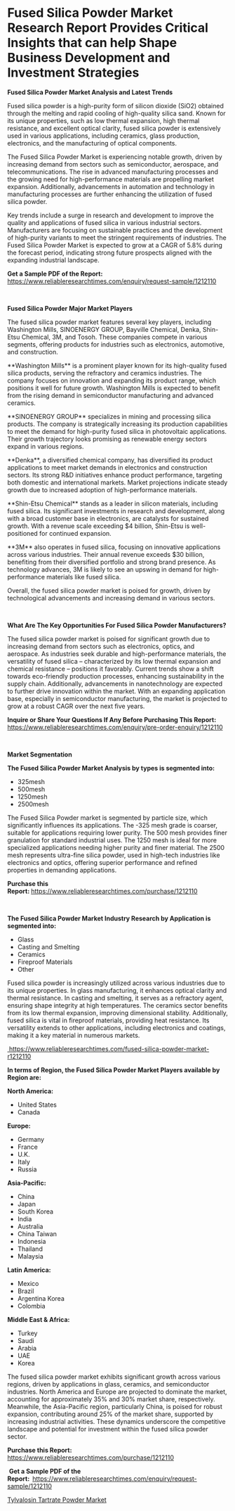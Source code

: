 <p><h1>Fused Silica Powder Market Research Report Provides Critical Insights that can help Shape Business Development and Investment Strategies</h1></p><p><strong>Fused Silica Powder Market Analysis and Latest Trends</strong></p>
<p><p>Fused silica powder is a high-purity form of silicon dioxide (SiO2) obtained through the melting and rapid cooling of high-quality silica sand. Known for its unique properties, such as low thermal expansion, high thermal resistance, and excellent optical clarity, fused silica powder is extensively used in various applications, including ceramics, glass production, electronics, and the manufacturing of optical components.</p><p>The Fused Silica Powder Market is experiencing notable growth, driven by increasing demand from sectors such as semiconductor, aerospace, and telecommunications. The rise in advanced manufacturing processes and the growing need for high-performance materials are propelling market expansion. Additionally, advancements in automation and technology in manufacturing processes are further enhancing the utilization of fused silica powder.</p><p>Key trends include a surge in research and development to improve the quality and applications of fused silica in various industrial sectors. Manufacturers are focusing on sustainable practices and the development of high-purity variants to meet the stringent requirements of industries. The Fused Silica Powder Market is expected to grow at a CAGR of 5.8% during the forecast period, indicating strong future prospects aligned with the expanding industrial landscape.</p></p>
<p><strong>Get a Sample PDF of the Report:&nbsp;</strong> <a href="https://www.reliableresearchtimes.com/enquiry/request-sample/1212110?utm_campaign=3034&utm_medium=2&utm_source=Github&utm_content=ia&utm_term=24032025&utm_id=fused-silica-powder">https://www.reliableresearchtimes.com/enquiry/request-sample/1212110</a></p>
<p>&nbsp;</p>
<p><strong>Fused Silica Powder Major Market Players</strong></p>
<p><p>The fused silica powder market features several key players, including Washington Mills, SINOENERGY GROUP, Bayville Chemical, Denka, Shin-Etsu Chemical, 3M, and Tosoh. These companies compete in various segments, offering products for industries such as electronics, automotive, and construction.</p><p>**Washington Mills** is a prominent player known for its high-quality fused silica products, serving the refractory and ceramics industries. The company focuses on innovation and expanding its product range, which positions it well for future growth. Washington Mills is expected to benefit from the rising demand in semiconductor manufacturing and advanced ceramics.</p><p>**SINOENERGY GROUP** specializes in mining and processing silica products. The company is strategically increasing its production capabilities to meet the demand for high-purity fused silica in photovoltaic applications. Their growth trajectory looks promising as renewable energy sectors expand in various regions.</p><p>**Denka**, a diversified chemical company, has diversified its product applications to meet market demands in electronics and construction sectors. Its strong R&D initiatives enhance product performance, targeting both domestic and international markets. Market projections indicate steady growth due to increased adoption of high-performance materials.</p><p>**Shin-Etsu Chemical** stands as a leader in silicon materials, including fused silica. Its significant investments in research and development, along with a broad customer base in electronics, are catalysts for sustained growth. With a revenue scale exceeding $4 billion, Shin-Etsu is well-positioned for continued expansion.</p><p>**3M** also operates in fused silica, focusing on innovative applications across various industries. Their annual revenue exceeds $30 billion, benefiting from their diversified portfolio and strong brand presence. As technology advances, 3M is likely to see an upswing in demand for high-performance materials like fused silica.</p><p>Overall, the fused silica powder market is poised for growth, driven by technological advancements and increasing demand in various sectors.</p></p>
<p>&nbsp;</p>
<p><strong>What Are The Key Opportunities For Fused Silica Powder Manufacturers?</strong></p>
<p><p>The fused silica powder market is poised for significant growth due to increasing demand from sectors such as electronics, optics, and aerospace. As industries seek durable and high-performance materials, the versatility of fused silica – characterized by its low thermal expansion and chemical resistance – positions it favorably. Current trends show a shift towards eco-friendly production processes, enhancing sustainability in the supply chain. Additionally, advancements in nanotechnology are expected to further drive innovation within the market. With an expanding application base, especially in semiconductor manufacturing, the market is projected to grow at a robust CAGR over the next five years.</p></p>
<p><strong>Inquire or Share Your Questions If Any Before Purchasing This Report:</strong> <a href="https://www.reliableresearchtimes.com/enquiry/pre-order-enquiry/1212110?utm_campaign=3034&utm_medium=2&utm_source=Github&utm_content=ia&utm_term=24032025&utm_id=fused-silica-powder">https://www.reliableresearchtimes.com/enquiry/pre-order-enquiry/1212110</a></p>
<p>&nbsp;</p>
<p><strong>Market Segmentation</strong></p>
<p><strong>The Fused Silica Powder Market Analysis by types is segmented into:</strong></p>
<p><ul><li>325mesh</li><li>500mesh</li><li>1250mesh</li><li>2500mesh</li></ul></p>
<p><p>The Fused Silica Powder market is segmented by particle size, which significantly influences its applications. The -325 mesh grade is coarser, suitable for applications requiring lower purity. The 500 mesh provides finer granulation for standard industrial uses. The 1250 mesh is ideal for more specialized applications needing higher purity and finer material. The 2500 mesh represents ultra-fine silica powder, used in high-tech industries like electronics and optics, offering superior performance and refined properties in demanding applications.</p></p>
<p><strong>Purchase this Report:&nbsp;</strong><a href="https://www.reliableresearchtimes.com/purchase/1212110?utm_campaign=3034&utm_medium=2&utm_source=Github&utm_content=ia&utm_term=24032025&utm_id=fused-silica-powder">https://www.reliableresearchtimes.com/purchase/1212110</a></p>
<p>&nbsp;</p>
<p><strong>The Fused Silica Powder Market Industry Research by Application is segmented into:</strong></p>
<p><ul><li>Glass</li><li>Casting and Smelting</li><li>Ceramics</li><li>Fireproof Materials</li><li>Other</li></ul></p>
<p><p>Fused silica powder is increasingly utilized across various industries due to its unique properties. In glass manufacturing, it enhances optical clarity and thermal resistance. In casting and smelting, it serves as a refractory agent, ensuring shape integrity at high temperatures. The ceramics sector benefits from its low thermal expansion, improving dimensional stability. Additionally, fused silica is vital in fireproof materials, providing heat resistance. Its versatility extends to other applications, including electronics and coatings, making it a key material in numerous markets.</p></p>
<p><a href="https://www.reliableresearchtimes.com/fused-silica-powder-market-r1212110?utm_campaign=3034&utm_medium=2&utm_source=Github&utm_content=ia&utm_term=24032025&utm_id=fused-silica-powder">&nbsp;https://www.reliableresearchtimes.com/fused-silica-powder-market-r1212110</a></p>
<p><strong>In terms of Region, the Fused Silica Powder Market Players available by Region are:</strong></p>
<p>
    <p> <strong> North America: </strong>
        <ul>
            <li>United States</li>
            <li>Canada</li>
        </ul>
        </p> 
    <p> <strong> Europe: </strong>
        <ul>
            <li>Germany</li>
            <li>France</li>
            <li>U.K.</li>
            <li>Italy</li>
            <li>Russia</li>
        </ul>
        </p> 
    <p> <strong> Asia-Pacific: </strong>
        <ul>
            <li>China</li>
            <li>Japan</li>
            <li>South Korea</li>
            <li>India</li>
            <li>Australia</li>
            <li>China Taiwan</li>
            <li>Indonesia</li>
            <li>Thailand</li>
            <li>Malaysia</li>
        </ul>
        </p> 
    <p> <strong> Latin America: </strong>
        <ul>
            <li>Mexico</li>
            <li>Brazil</li>
            <li>Argentina Korea</li>
            <li>Colombia</li>
        </ul>
        </p> 
    <p> <strong> Middle East & Africa: </strong>
        <ul>
            <li>Turkey</li>
            <li>Saudi</li>
            <li>Arabia</li>
            <li>UAE</li>
            <li>Korea</li>
        </ul>
    </p>
    </p>
<p><p>The fused silica powder market exhibits significant growth across various regions, driven by applications in glass, ceramics, and semiconductor industries. North America and Europe are projected to dominate the market, accounting for approximately 35% and 30% market share, respectively. Meanwhile, the Asia-Pacific region, particularly China, is poised for robust expansion, contributing around 25% of the market share, supported by increasing industrial activities. These dynamics underscore the competitive landscape and potential for investment within the fused silica powder sector.</p></p>
<p><strong>Purchase this Report: </strong><a href="https://www.reliableresearchtimes.com/purchase/1212110?utm_campaign=3034&utm_medium=2&utm_source=Github&utm_content=ia&utm_term=24032025&utm_id=fused-silica-powder">https://www.reliableresearchtimes.com/purchase/1212110</a></p>
<p>&nbsp;<strong>Get a Sample PDF of the Report:&nbsp;&nbsp;</strong><a href="https://www.reliableresearchtimes.com/enquiry/request-sample/1212110?utm_campaign=3034&utm_medium=2&utm_source=Github&utm_content=ia&utm_term=24032025&utm_id=fused-silica-powder">https://www.reliableresearchtimes.com/enquiry/request-sample/1212110</a></p>
<p><strong></strong></p>
<p><p><a href="https://github.com/abidomamen/Market-Research-Report-List-1/blob/main/tylvalosin-tartrate-powder-market.md?utm_campaign=3034&utm_medium=2&utm_source=Github&utm_content=ia&utm_term=24032025&utm_id=fused-silica-powder">Tylvalosin Tartrate Powder Market</a></p></p>